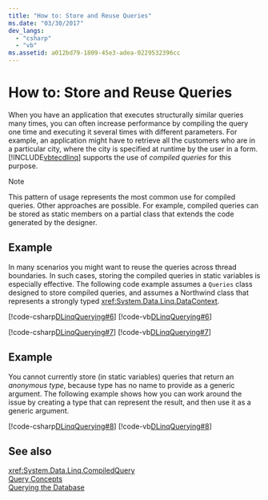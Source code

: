```yaml
---
title: "How to: Store and Reuse Queries"
ms.date: "03/30/2017"
dev_langs: 
  - "csharp"
  - "vb"
ms.assetid: a012bd79-1809-45e3-adea-0229532396cc
---
```

# How to: Store and Reuse Queries
When you have an application that executes structurally similar queries many times, you can often increase performance by compiling the query one time and executing it several times with different parameters. For example, an application might have to retrieve all the customers who are in a particular city, where the city is specified at runtime by the user in a form. [!INCLUDE[vbtecdlinq](../../../../../../includes/vbtecdlinq-md.md)] supports the use of *compiled queries* for this purpose.  
  
> [!NOTE]
>  This pattern of usage represents the most common use for compiled queries. Other approaches are possible. For example, compiled queries can be stored as static members on a partial class that extends the code generated by the designer.  
  
## Example  
 In many scenarios you might want to reuse the queries across thread boundaries. In such cases, storing the compiled queries in static variables is especially effective. The following code example assumes a `Queries` class designed to store compiled queries, and assumes a Northwind class that represents a strongly typed <xref:System.Data.Linq.DataContext>.  
  
 [!code-csharp[DLinqQuerying#6](../../../../../../samples/snippets/csharp/VS_Snippets_Data/DLinqQuerying/cs/Program.cs#6)]
 [!code-vb[DLinqQuerying#6](../../../../../../samples/snippets/visualbasic/VS_Snippets_Data/DLinqQuerying/vb/Module1.vb#6)]  
  
 [!code-csharp[DLinqQuerying#7](../../../../../../samples/snippets/csharp/VS_Snippets_Data/DLinqQuerying/cs/Program.cs#7)]
 [!code-vb[DLinqQuerying#7](../../../../../../samples/snippets/visualbasic/VS_Snippets_Data/DLinqQuerying/vb/Module1.vb#7)]  
  
## Example  
 You cannot currently store (in static variables) queries that return an *anonymous type*, because type has no name to provide as a generic argument. The following example shows how you can work around the issue by creating a type that can represent the result, and then use it as a generic argument.  
  
 [!code-csharp[DLinqQuerying#8](../../../../../../samples/snippets/csharp/VS_Snippets_Data/DLinqQuerying/cs/Program.cs#8)]
 [!code-vb[DLinqQuerying#8](../../../../../../samples/snippets/visualbasic/VS_Snippets_Data/DLinqQuerying/vb/Module1.vb#8)]  
  
## See also
 <xref:System.Data.Linq.CompiledQuery>  
 [Query Concepts](../../../../../../docs/framework/data/adonet/sql/linq/query-concepts.md)  
 [Querying the Database](../../../../../../docs/framework/data/adonet/sql/linq/querying-the-database.md)
